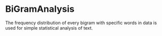 # BiGramAnalysis
The frequency distribution of every bigram with specific words in data is used for simple statistical analysis of text.
